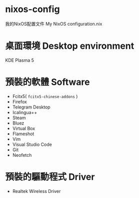 # nixos-config
我的NixOS配置文件 My NixOS configuration.nix

# 桌面環境 Desktop environment

KDE Plasma 5

# 預裝的軟體 Software

- Fcitx5( `fcitx5-chinese-addons` )
- Firefox
- Telegram Desktop
- Icalingua++
- Steam
- Bluez
- Virtual Box
- Flameshot
- Vim
- Visual Studio Code
- Git
- Neofetch

# 預裝的驅動程式 Driver

- Realtek Wireless Driver
